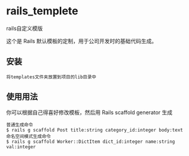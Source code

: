 # rails_templete
rails自定义模版



这个是 Rails 默认模板的定制，用于公司开发时的基础代码生成。 


## 安装

    将templates文件夹放置到项目的lib目录中
    
## 使用用法

你可以根据自己得喜好修改模板，然后用 Rails scaffold generator 生成


    普通生成命令    
    $ rails g scaffold Post title:string category_id:integer body:text
    命名空间模式生成命令
    $ rails g scaffold Worker::DictItem dict_id:integer name:string val:integer 


